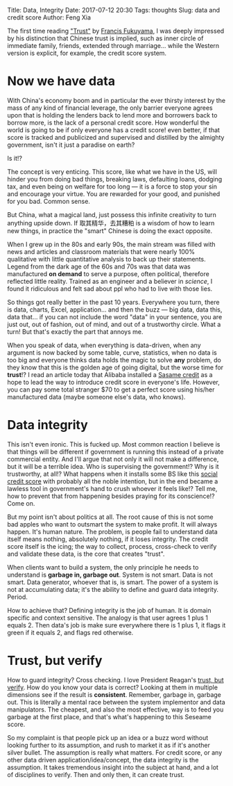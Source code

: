 Title: Data, Integrity 
Date: 2017-07-12 20:30
Tags: thoughts
Slug: data and credit score
Author: Feng Xia

The first time reading ["Trust"][1] by [Francis Fukuyama][2], I was
deeply impressed by his distinction that Chinese trust is implied,
such as inner circle of immediate family, friends, extended through
marriage... while the Western version is explicit, for example, the
credit score system.

[1]: https://www.amazon.com/Trust-Social-Virtues-Creation-Prosperity/dp/0684825252
[2]: https://en.wikipedia.org/wiki/Francis_Fukuyama

# Now we have data

With China's economy boom and in particular the ever thirsty
interest by the mass of any kind of financial leverage, the only
barrier everyone agrees upon that is holding the lenders back to lend
more and borrowers back to borrow more, is the lack of a personal credit
score. <span class="myhighlight">How wonderful the world is going to
be if only everyone has a credit score!</span> even better, if that
score is tracked and publicized and supervised and distilled by the
almighty government, isn't it just a paradise on earth?

Is it!?

The concept is very enticing. This score, like what we have in the US,
will hinder you from doing bad things, breaking laws, defaulting
loans, dodging tax, and even being on welfare for too long &mdash; it
is a force to stop your sin and encourage your virtue. You are
rewarded for your good, and punished for you bad. Common sense.

But China, what a magical land, just possess this infinite creativity to
turn anything upside down. If 取其精华，去其糟粕
is a wisdom of how to learn new things, in practice the "smart"
Chinese is doing the exact opposite. 

When I grew up in the 80s and early 90s, the main stream was filled
with news and articles and classroom materials that were nearly 100%
qualitative with little quantitative analysis to back up
their statements. Legend from the dark age of the 60s and 70s was that
data was manufactured **on demand** to serve a purpose, often
political, therefore reflected little reality. Trained as an engineer
and a believer in _science_, I found it ridiculous and felt sad about
ppl who had to live with those lies.

So things got really better in the past 10 years. Everywhere you turn,
there is data, charts, Excel, application... and then the buzz &mdash;
big data, data this, data that... if you can not include the word "data"
in your sentence, you are just out, out of fashion, out of mind, and
out of a trustworthy circle. What a turn! But that's exactly the part
that annoys me.

When you speak of data, when everything is data-driven, when any
argument is now backed by some table, curve, statistics, when no data
is too big and everyone thinks data holds the magic to solve **any**
problem, do they know that this is the golden age of going digital,
but the worse time for **trust**!? I read an article today that
Alibaba installed a [Sasame credit][3] as a hope to lead the way to
introduce credit score in everyone's life. However, you can pay some
total stranger $70 to get a perfect score using his/her manufactured
data (maybe someone else's data, who knows). 

[3]: https://en.wikipedia.org/wiki/Sesame_Credit

# Data integrity

This isn't even ironic. This is fucked up. Most common reaction I
believe is that things will be different if government is running this
instead of a private commercial entity. And I'll argue that not only
it will not make a difference, but it will be a terrible idea. Who is
supervising the government!? Why is it trustworthy, at all!? What
happens when it installs some BS like this [social credit score][4]
with probably all the noble intention, but in the end became a lawless
tool in government's hand to crush whoever it feels like!? Tell me,
how to prevent that from happening besides praying for its
conscience!? Come on.

[4]: https://www.wsj.com/articles/chinas-new-tool-for-social-control-a-credit-rating-for-everything-1480351590

But my point isn't about politics at all. The root cause of this is
not some bad apples who want to outsmart the system to make profit. It
will always happen. It's human nature. The problem, is <span
class="myhighlgiht">people fail to understand data itself means
nothing, absolutely nothing, if it loses integrity</span>. The credit
score itself is the icing; the way to collect, process, cross-check to
verify and validate these data, is the core that creates "trust".

When clients want to build a system, the only principle he needs to
understand is **garbage in, garbage out**. System is not smart. Data
is not smart. Data generator, whoever that is, is smart. The power of a
system is not at accumulating data; it's the ability to <span
class="myhighlight">define and guard</span> data integrity. Period.

How to achieve that? Defining integrity is the job of human. It is
domain specific and context sensitive. The analogy is that user agrees
1 plus 1 equals 2. Then data's job is make sure everywhere there is 1
plus 1, it flags it green if it equals 2, and flags red otherwise. 

# Trust, but verify

How to guard integrity? Cross checking. I love President Reagan's
[trust, but verify][5]. How do you know your data is correct? Looking
at them in multiple dimensions see if the result is
**consistent**. Remember, garbage in, garbage out. This is literally a
mental race between the system implementor and data manipulators. The
cheapest, and also the most effective, way is to feed you garbage at
the first place, and that's what's happening to this Seseame score.

[5]: https://en.wikipedia.org/wiki/Trust,_but_verify

So my complaint is that people pick up an idea or a buzz word without
looking further to its assumption, and rush to market it as if it's
another silver bullet. The assumption is really what matters. For
credit score, or any other data driven application/idea/concept, the
data integrity is the assumption. It takes tremendous insight into the
subject at hand, and a lot of disciplines to verify. Then and only
then, it can create trust.
